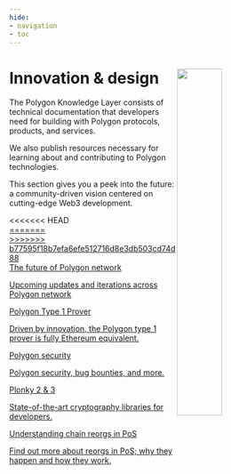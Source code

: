 ```yaml
---
hide:
- navigation
- toc
---
```


<style>
   .git-revision-date-localized-plugin, .md-source-file, .md-content__button.md-icon {
        display: none;
   }
  [data-md-color-scheme="default"] {
      .md-main, .md-sidebar__scrollwrap {
            background-color: #E8E8E8 !important;
      }
   }
  [data-md-color-scheme="slate"] {
      .md-main, .md-sidebar__scrollwrap {
            background-color: #181818 !important;
      }
   }
</style>

<div class="section-wrapper product-section-head">
      <div class="hero-image"><img src="../img/learn/innovation-and-design.svg" loading="lazy" class="hero-image" style="width: 40%; float: right;"></div>
   <div class="hero-left">
      <h1 class="hero-heading">Innovation & design</h1>
      <p class="hero-subtext">The Polygon Knowledge Layer consists of technical documentation that developers need for building with Polygon protocols, products, and services.</p> 
      <p class="hero-subtext">We also publish resources necessary for learning about and contributing to Polygon technologies.</p>
      <p class="hero-subtext">This section gives you a peek into the future: a community-driven  vision centered on cutting-edge Web3 development.
      </p>
   </div>
</div>
<div class="grid-container">
<<<<<<< HEAD
    <div class="grid-item">
      <a href="./polygon-protocols">
=======
   <div class="grid-item">
      <a href="../innovation-design/agglayer/overview">
>>>>>>> b77595f18b7efa6efe512716d8e3db503cd74d88
         <div class="product-list-item-header">
            <div class="feature-card-heading">The future of Polygon network</div>
         </div>
         <p class="feature-paragraph">Upcoming updates and iterations across Polygon network</p>
      </a>
   </div>
   <div class="grid-item">
      <a href="../cdk/architecture/type-1-prover/intro-t1-prover">
         <div class="product-list-item-header">
            <div class="feature-card-heading">Polygon Type 1 Prover</div>
         </div>
         <p class="feature-paragraph">Driven by innovation, the Polygon type 1 prover is fully Ethereum equivalent.</p>
      </a>
   </div>
   <div class="grid-item">
      <a href="./security/overview">
         <div class="product-list-item-header">
            <div class="feature-card-heading">Polygon security</div>
         </div>
         <p class="feature-paragraph">Polygon security, bug bounties, and more.</p>
      </a>      
   </div>
   <div class="grid-item">
      <a href="./plonky">
         <div class="product-list-item-header">
            <div class="feature-card-heading">Plonky 2 & 3</div>
         </div>
         <p class="feature-paragraph">State-of-the-art cryptography libraries for developers.</p>
      </a>
   </div>
   <div class="grid-item">
      <a href="https://polygon.technology/blog/reorgs-demystified-insights-from-monitoring-with-a-sensor-network">
         <div class="product-list-item-header">
            <div class="feature-card-heading">Understanding chain reorgs in PoS</div>
         </div>
         <p class="feature-paragraph">Find out more about reorgs in PoS; why they happen and how they work.</p>
      </a>
   </div>
</div>
</div>

